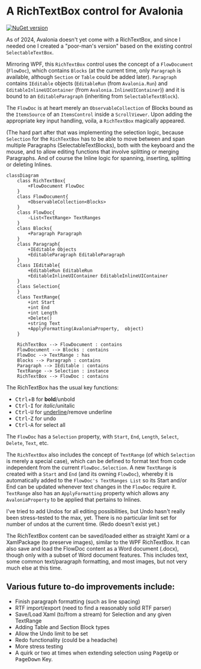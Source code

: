 # A RichTextBox control for Avalonia
[![NuGet version](https://img.shields.io/nuget/v/Simplecto.Avalonia.RichTextBox.svg?cachebuster=1)](https://www.nuget.org/packages/Simplecto.Avalonia.RichTextBox/)

As of 2024, Avalonia doesn't yet come with a RichTextBox, and since I needed one I created a "poor-man's version" based on the existing control `SelectableTextBox`.

Mirroring WPF, this `RichTextBox` control uses the concept of a `FlowDocument` (`FlowDoc`), which contains `Blocks` (at the current time, only `Paragraph` is available, although `Section` or `Table` could be added later). 
`Paragraph` contains `IEditable` objects (`EditableRun` (from `Avalonia.Run`) and `EditableInlineUIContainer` (from `Avalonia.InlineUIContainer`)) and it is bound to an `EditableParagraph` (inheriting from `SelectableTextBlock`).

The `FlowDoc` is at heart merely an `ObservableCollection` of Blocks bound as the `ItemsSource` of an `ItemsControl` inside a `ScrollViewer`. Upon adding the appropriate key input handling, voila, a `RichTextBox` magically appeared.

(The hard part after that was implementing the selection logic, because `Selection` for the `RichTextBox` has to be able to move between and span multiple Paragraphs (SelectableTextBlocks), both with the keyboard and the mouse, and to allow editing functions that involve splitting or merging Paragraphs. And of course the Inline logic for spanning, inserting, splitting or deleting Inlines.

```mermaid
classDiagram
    class RichTextBox{
        +FlowDocument FlowDoc
    }
    class FlowDocument{
        +ObservableCollection<Blocks>
    }
    class FlowDoc{
        -List<TextRange> TextRanges
    }
    class Blocks{
        +Paragraph Paragraph
    }
    class Paragraph{
        +IEditable Objects
        +EditableParagraph EditableParagraph
    }
    class IEditable{
        +EditableRun EditableRun
        +EditableInlineUIContainer EditableInlineUIContainer
    }
    class Selection{
    }
    class TextRange{
        +int Start
        +int End
        +int Length
        +Delete()
        +string Text
        +ApplyFormatting(AvaloniaProperty,  object)
    }

    RichTextBox --> FlowDocument : contains
    FlowDocument --> Blocks : contains
    FlowDoc --> TextRange : has
    Blocks --> Paragraph : contains
    Paragraph --> IEditable : contains
    TextRange --> Selection : instance
    RichTextBox --> FlowDoc : contains

```

The RichTextBox has the usual key functions:
* <kbd>Ctrl</kbd>+<kbd>B</kbd> for **bold**/unbold
* <kbd>Ctrl</kbd>-<kbd>I</kbd> for *italic*/unitalic
* <kbd>Ctrl</kbd>-<kbd>U</kbd> for <u>underline</u>/remove underline
* <kbd>Ctrl</kbd>-<kbd>Z</kbd> for undo
* <kbd>Ctrl</kbd>-<kbd>A</kbd> for select all

The `FlowDoc` has a `Selection` property, with `Start`, `End`, `Length`, `Select`, `Delete`, `Text`, etc.

The `RichTextBox` also includes the concept of `TextRange` (of which `Selection` is merely a special case), which can be defined to format text from code independent from the current `FlowDoc.Selection`. A new `TextRange` is created with a `Start` and `End` (and its owning `FlowDoc`), whereby it is automatically added to the `FlowDoc's TextRanges List` so its Start and/or End can be updated whenever text changes in the `FlowDoc` require it. `TextRange` also has an `ApplyFormatting` property which allows any `AvaloniaProperty` to be applied that pertains to Inlines.

I've tried to add Undos for all editing possibilities, but Undo hasn't really been stress-tested to the max, yet. There is no particular limit set for number of undos at the current time. (Redo doesn't exist yet.)

The RichTextBox content can be saved/loaded either as straight Xaml or a XamlPackage (to preserve images), similar to the WPF RichTextBox.
It can also save and load the FlowDoc content as a Word document (.docx), though only with a subset of Word document features.  This includes text, some common text/paragraph formatting, and most images, but not very much else at this time.


## Various future to-do improvements include:
* Finish paragraph formatting (such as line spacing) 
* RTF import/export (need to find a reasonably solid RTF parser)
* Save/Load Xaml (to/from a stream) for Selection and any given TextRange 
* Adding Table and Section Block types
* Allow the Undo limit to be set 
* Redo functionality (could be a headache) 
* More stress testing 
* A quirk or two at times when extending selection using <kbd>PageUp</kbd> or <kbd>PageDown</kbd> Key.
